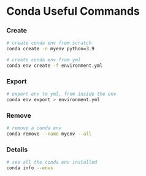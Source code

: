 # Conda Useful Commands

### Create
```bash
# create conda env from scratch
conda create -n myenv python=3.9

# create conda env from yml
conda env create -f environment.yml
```

### Export
```bash
# export env to yml, from inside the env
conda env export > environment.yml
```

### Remove
```bash
# remove a conda env
conda remove --name myenv --all
```

### Details
```bash
# see all the conda env installed
conda info --envs
```
